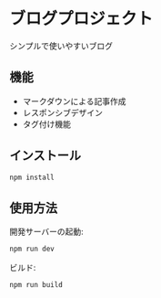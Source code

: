 # ブログプロジェクト

シンプルで使いやすいブログ

## 機能

-   マークダウンによる記事作成
-   レスポンシブデザイン
-   タグ付け機能

## インストール

```bash
npm install
```

## 使用方法

開発サーバーの起動:

```bash
npm run dev
```

ビルド:

```bash
npm run build
```
